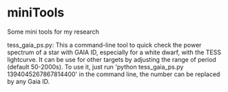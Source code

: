 # miniTools
Some mini tools for my research

tess_gaia_ps.py: 
  This a command-line tool to quick check the power spectrum of a star with GAIA ID, especially for a white dwarf, with the TESS lightcurve. It can be use for other targets by adjusting the range of period (default 50-2000s). 
  To use it, just run 'python tess_gaia_ps.py 1394045267867814400' in the command line, the number can be replaced by any Gaia ID.
